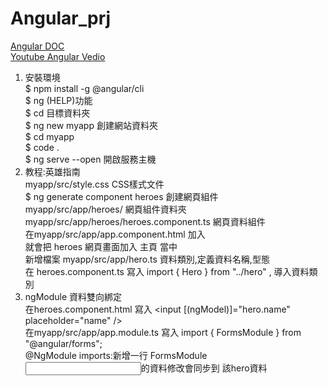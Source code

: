 # Angular_prj
[Angular DOC](https://angular.cn/docs)  
[Youtube Angular Vedio](https://www.youtube.com/watch?v=csE6ue9w7YM&list=PLA0YHwTjkRztyUo4L6594L7ifAeWUoug7&ab_channel=%E8%B7%9F%E5%B1%B1%E5%9C%B0%E4%BA%BA%E5%AD%A6%E5%89%8D%E7%AB%AF)  

01. 安裝環境  
$ npm install -g @angular/cli  
$ ng (HELP)功能  
$ cd 目標資料夾  
$ ng new myapp  創建網站資料夾  
$ cd myapp  
$ code .  
$ ng serve --open  開啟服務主機  
02. 教程:英雄指南  
  myapp/src/style.css  CSS樣式文件  
$ ng generate component heroes  創建網頁組件  
  myapp/src/app/heroes/  網頁組件資料夾  
  myapp/src/app/heroes/heroes.component.ts  網頁資料組件  
  在myapp/src/app/app.component.html 加入 <app-heroes></app-heroes>  
  就會把 heroes 網頁畫面加入 主頁 當中  
  新增檔案 myapp/src/app/hero.ts  資料類別,定義資料名稱,型態  
  在 heroes.component.ts 寫入 import { Hero } from "../hero" , 導入資料類別  
03. ngModule 資料雙向綁定  
  在heroes.component.html 寫入 <input [(ngModel)]="hero.name" placeholder="name" />  
  在myapp/src/app/app.module.ts 寫入 import { FormsModule } from "@angular/forms";  
  @NgModule imports:新增一行 FormsModule  
  <input/>的資料修改會同步到 該hero資料  
